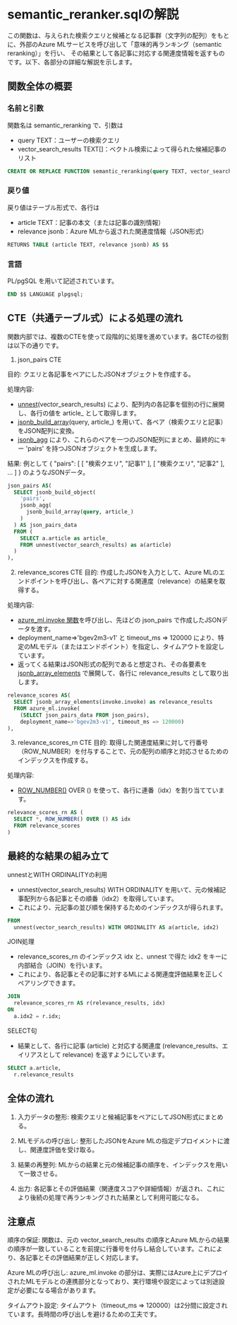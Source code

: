 # semantic_reranker.sqlの解説

この関数は、与えられた検索クエリと候補となる記事群（文字列の配列）をもとに、外部のAzure MLサービスを呼び出して「意味的再ランキング（semantic reranking）」を行い、
その結果として各記事に対応する関連度情報を返すものです。以下、各部分の詳細な解説を示します。

## 関数全体の概要

### 名前と引数
関数名は semantic_reranking で、引数は
* query TEXT：ユーザーの検索クエリ
* vector_search_results TEXT[]：ベクトル検索によって得られた候補記事のリスト

```sql
CREATE OR REPLACE FUNCTION semantic_reranking(query TEXT, vector_search_results TEXT[])
```

### 戻り値
戻り値はテーブル形式で、各行は
* article TEXT：記事の本文（または記事の識別情報）
* relevance jsonb：Azure MLから返された関連度情報（JSON形式）

```sql
RETURNS TABLE (article TEXT, relevance jsonb) AS $$
```

### 言語
PL/pgSQL を用いて記述されています。

```sql
END $$ LANGUAGE plpgsql;
```

## CTE（共通テーブル式）による処理の流れ

関数内部では、複数のCTEを使って段階的に処理を進めています。各CTEの役割は以下の通りです。
1. json_pairs CTE

目的: クエリと各記事をペアにしたJSONオブジェクトを作成する。

処理内容:
* [unnest](https://www.postgresql.jp/docs/9.4/functions-array.html#ARRAY-FUNCTIONS-TABLE)(vector_search_results) により、配列内の各記事を個別の行に展開し、各行の値を article_ として取得します。
* [jsonb_build_array](https://www.postgresql.jp/docs/9.5/functions-json.html#functions-json-creation-table)(query, article_) を用いて、各ペア（検索クエリと記事）をJSON配列に変換。
* [jsonb_agg](https://www.postgresql.jp/docs/9.5/functions-aggregate.html#functions-aggregate-table) により、これらのペアを一つのJSON配列にまとめ、最終的にキー 'pairs' を持つJSONオブジェクトを生成します。

結果: 例として { "pairs": [ [ "検索クエリ", "記事1" ], [ "検索クエリ", "記事2" ], ... ] } のようなJSONデータ。

```sql
json_pairs AS(
  SELECT jsonb_build_object(
    'pairs',
    jsonb_agg(
      jsonb_build_array(query, article_)
    )
  ) AS json_pairs_data
  FROM (
    SELECT a.article as article_
    FROM unnest(vector_search_results) as a(article)
  )
),
```

2. relevance_scores CTE
目的: 作成したJSONを入力として、Azure MLのエンドポイントを呼び出し、各ペアに対する関連度（relevance）の結果を取得する。

処理内容:
* [azure_ml.invoke 関数](https://learn.microsoft.com/ja-jp/azure/postgresql/flexible-server/generative-ai-azure-machine-learning)を呼び出し、先ほどの json_pairs で作成したJSONデータを渡す。
* deployment_name=>'bgev2m3-v1' と timeout_ms => 120000 により、特定のMLモデル（またはエンドポイント）を指定し、タイムアウトを設定しています。
* 返ってくる結果はJSON形式の配列であると想定され、その各要素を [jsonb_array_elements](https://www.postgresql.jp/docs/16/functions-json.html#FUNCTIONS-JSON-PROCESSING-TABLE) で展開して、各行に relevance_results として取り出します。

```sql
relevance_scores AS(
  SELECT jsonb_array_elements(invoke.invoke) as relevance_results
  FROM azure_ml.invoke(
    (SELECT json_pairs_data FROM json_pairs),
    deployment_name=>'bgev2m3-v1', timeout_ms => 120000)
),
```

3. relevance_scores_rn CTE
目的: 取得した関連度結果に対して行番号（ROW_NUMBER）を付与することで、元の配列の順序と対応させるためのインデックスを作成する。

処理内容:
* [ROW_NUMBER()](https://www.postgresql.jp/docs/9.6/functions-window.html#functions-window-table) OVER () を使って、各行に連番（idx）を割り当てています。

```sql
relevance_scores_rn AS (
  SELECT *, ROW_NUMBER() OVER () AS idx
  FROM relevance_scores
)
```

## 最終的な結果の組み立て
unnestとWITH ORDINALITYの利用
* unnest(vector_search_results) WITH ORDINALITY を用いて、元の候補記事配列から各記事とその順番（idx2）を取得しています。
* これにより、元記事の並び順を保持するためのインデックスが得られます。

```sql
FROM
  unnest(vector_search_results) WITH ORDINALITY AS a(article, idx2)
```

JOIN処理
* relevance_scores_rn のインデックス idx と、unnest で得た idx2 をキーに内部結合（JOIN）を行います。
* これにより、各記事とその記事に対するMLによる関連度評価結果を正しくペアリングできます。

```sql
JOIN
  relevance_scores_rn AS r(relevance_results, idx)
ON
  a.idx2 = r.idx;
```

SELECT句
* 結果として、各行に記事 (article) と対応する関連度 (relevance_results、エイリアスとして relevance) を返すようにしています。

```sql
SELECT a.article,
  r.relevance_results
```

## 全体の流れ
1. 入力データの整形:
検索クエリと候補記事をペアにしてJSON形式にまとめる。

2. MLモデルの呼び出し:
整形したJSONをAzure MLの指定デプロイメントに渡し、関連度評価を受け取る。

3. 結果の再整列:
MLからの結果と元の候補記事の順序を、インデックスを用いて一致させる。

4. 出力:
各記事とその評価結果（関連度スコアや詳細情報）が返され、これにより後続の処理で再ランキングされた結果として利用可能になる。

## 注意点
順序の保証:
関数は、元の vector_search_results の順序とAzure MLからの結果の順序が一致していることを前提に行番号を付与し結合しています。これにより、各記事とその評価結果が正しく対応します。

Azure MLの呼び出し:
azure_ml.invoke の部分は、実際にはAzure上にデプロイされたMLモデルとの連携部分となっており、実行環境や設定によっては別途設定が必要になる場合があります。

タイムアウト設定:
タイムアウト（timeout_ms => 120000）は2分間に設定されています。長時間の呼び出しを避けるための工夫です。
